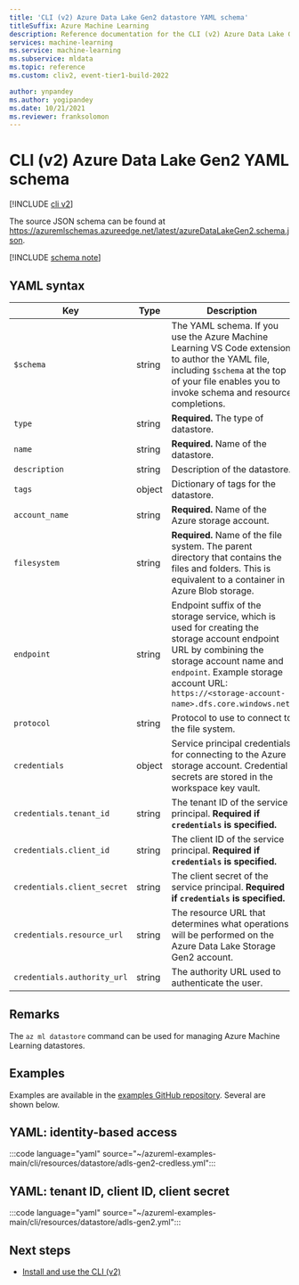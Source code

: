 ```yaml
---
title: 'CLI (v2) Azure Data Lake Gen2 datastore YAML schema'
titleSuffix: Azure Machine Learning
description: Reference documentation for the CLI (v2) Azure Data Lake Gen2 datastore YAML schema.
services: machine-learning
ms.service: machine-learning
ms.subservice: mldata
ms.topic: reference
ms.custom: cliv2, event-tier1-build-2022

author: ynpandey
ms.author: yogipandey
ms.date: 10/21/2021
ms.reviewer: franksolomon
---
```


# CLI (v2) Azure Data Lake Gen2 YAML schema

[!INCLUDE [cli v2](../../includes/machine-learning-cli-v2.md)]

The source JSON schema can be found at https://azuremlschemas.azureedge.net/latest/azureDataLakeGen2.schema.json.



[!INCLUDE [schema note](../../includes/machine-learning-preview-old-json-schema-note.md)]

## YAML syntax

| Key | Type | Description | Allowed values | Default value |
| --- | ---- | ----------- | -------------- | ------- |
| `$schema` | string | The YAML schema. If you use the Azure Machine Learning VS Code extension to author the YAML file, including `$schema` at the top of your file enables you to invoke schema and resource completions. | | |
| `type` | string | **Required.** The type of datastore. | `azure_data_lake_gen2` | |
| `name` | string | **Required.** Name of the datastore. | | |
| `description` | string | Description of the datastore. | | |
| `tags` | object | Dictionary of tags for the datastore. | | |
| `account_name` | string | **Required.** Name of the Azure storage account. | | |
| `filesystem` | string | **Required.** Name of the file system. The parent directory that contains the files and folders. This is equivalent to a container in Azure Blob storage. | | |
| `endpoint` | string | Endpoint suffix of the storage service, which is used for creating the storage account endpoint URL by combining the storage account name and `endpoint`. Example storage account URL: `https://<storage-account-name>.dfs.core.windows.net`. | | `core.windows.net` |
| `protocol` | string | Protocol to use to connect to the file system. | `https`, `abfss` | `https` |
| `credentials` | object | Service principal credentials for connecting to the Azure storage account. Credential secrets are stored in the workspace key vault. | | |
| `credentials.tenant_id` | string | The tenant ID of the service principal. **Required if `credentials` is specified.** | | |
| `credentials.client_id` | string | The client ID of the service principal. **Required if `credentials` is specified.** | | |
| `credentials.client_secret` | string | The client secret of the service principal. **Required if `credentials` is specified.** | | |
| `credentials.resource_url` | string | The resource URL that determines what operations will be performed on the Azure Data Lake Storage Gen2 account. | | `https://storage.azure.com/` |
| `credentials.authority_url` | string | The authority URL used to authenticate the user. | | `https://login.microsoftonline.com` |

## Remarks

The `az ml datastore` command can be used for managing Azure Machine Learning datastores.

## Examples

Examples are available in the [examples GitHub repository](https://github.com/Azure/azureml-examples/tree/main/cli/resources/datastore). Several are shown below.

## YAML: identity-based access

:::code language="yaml" source="~/azureml-examples-main/cli/resources/datastore/adls-gen2-credless.yml":::

## YAML: tenant ID, client ID, client secret

:::code language="yaml" source="~/azureml-examples-main/cli/resources/datastore/adls-gen2.yml":::

## Next steps

- [Install and use the CLI (v2)](how-to-configure-cli.md)
